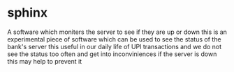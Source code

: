 # sphinx
A software which moniters the server to see if they are up or down
this is an experimental piece of software which can be used to see the status of the bank's server
this useful in our daily life of UPI transactions and we do not see the status too often and get into inconviniences if the server is down
this may help to prevent it
